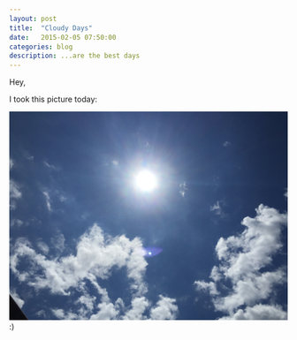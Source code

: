 ```yaml
---
layout: post
title:  "Cloudy Days"
date:   2015-02-05 07:50:00
categories: blog
description: ...are the best days
---
```


<div class="wrapper" markdown="1">
Hey,

I took this picture today:
</div>

<img src="/img/sky.jpg" alt="Sky, Blue Sky!" title="Sky, Blue Sky!" />

<div class="wrapper" markdown="1">
:)
</div>

